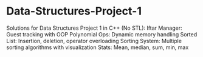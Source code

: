 # Data-Structures-Project-1
Solutions for Data Structures Project 1 in C++ (No STL):  Iftar Manager: Guest tracking with OOP Polynomial Ops: Dynamic memory handling Sorted List: Insertion, deletion, operator overloading Sorting System: Multiple sorting algorithms with visualization Stats: Mean, median, sum, min, max
